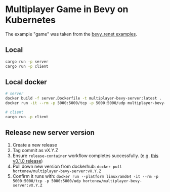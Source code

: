 # Multiplayer Game in Bevy on Kubernetes

The example "game" was taken from the [bevy_renet examples](https://github.com/lucaspoffo/renet/tree/master/bevy_renet/examples).

## Local

```sh
cargo run -p server
cargo run -p client
```

## Local docker

```sh
# server
docker build -f server.Dockerfile -t multiplayer-bevy-server:latest .
docker run -it --rm -p 5000:5000/tcp -p 5000:5000/udp multiplayer-bevy-server:latest

# client
cargo run -p client
```

## Release new server version

1. Create a new release
2. Tag commit as vX.Y.Z
3. Ensure `release-container` workflow completes successfully.  (e.g. [this v0.1.0 release](https://github.com/hortonew/multiplayer_bevy_k8s/actions/runs/13473852801))
4. Pull down new version from dockerhub: `docker pull hortonew/multiplayer-bevy-server:vX.Y.Z`
5. Confirm it runs with: `docker run --platform linux/amd64 -it --rm -p 5000:5000/tcp -p 5000:5000/udp hortonew/multiplayer-bevy-server:vX.Y.Z`
